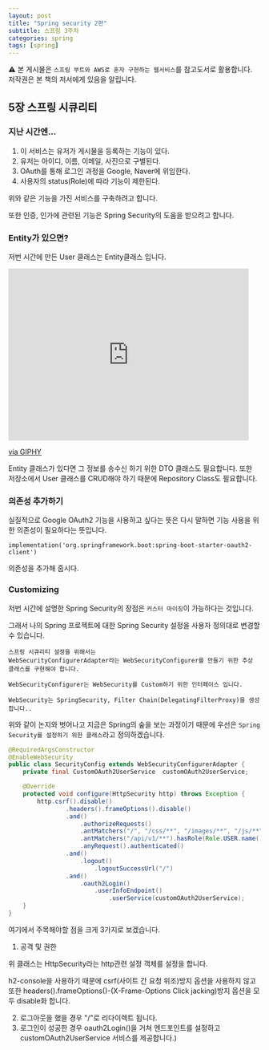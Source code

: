 ```yaml
---
layout: post
title: "Spring security 2편"
subtitle: 스프링 3주차
categories: spring
tags: [spring]
---
```

⚠️ 본 게시물은 `스프링 부트와 AWS로 혼자 구현하는 웹서비스`를 참고도서로 활용합니다. 저작권은 본 책의 저서에게 있음을 알립니다.

## 5장 스프링 시큐리티

### 지난 시간엔...

1. 이 서비스는 유저가 게시물을 등록하는 기능이 있다.
2. 유저는 아이디, 이름, 이메일, 사진으로 구별된다.
3. OAuth를 통해 로그인 과정을 Google, Naver에 위임한다.
4. 사용자의 status(Role)에 따라 기능이 제한된다.

위와 같은 기능을 가진 서비스를 구축하려고 합니다.

또한 인증, 인가에 관련된 기능은 Spring Security의 도움을 받으려고 합니다.

### Entity가 있으면?

저번 시간에 만든 User 클래스는 Entity클래스 입니다.

<iframe src="https://giphy.com/embed/M1VL81pAxfj3y" width="480" height="343" frameBorder="0" class="giphy-embed" allowFullScreen></iframe><p><a href="https://giphy.com/gifs/anthony-cheating-carmelo-M1VL81pAxfj3y">via GIPHY</a></p>

Entity 클래스가 있다면 그 정보를 송수신 하기 위한 DTO 클래스도 필요합니다. 또한 저장소에서 User 클래스를 CRUD해야 하기 때문에 Repository Class도 필요합니다.

### 의존성 추가하기
실질적으로 Google OAuth2 기능을 사용하고 싶다는 뜻은 다시 말하면 기능 사용을 위한 의존성이 필요하다는 뜻입니다.

```
implementation('org.springframework.boot:spring-boot-starter-oauth2-client')
```
의존성을 추가해 줍시다.

### Customizing
저번 시간에 설명한 Spring Security의 장점은 `커스터 마이징`이 가능하다는 것입니다.

그래서 나의 Spring 프로젝트에 대한 Spring Security 설정을 사용자 정의대로 변경할 수 있습니다.

```
스프링 시큐리티 설정을 위해서는
WebSecurityConfigurerAdapter라는 WebSecurityConfigurer를 만들기 위한 추상 클래스를 구현해야 합니다.

WebSecurityConfigurer는 WebSecurity를 Custom하기 위한 인터페이스 입니다.

WebSecurity는 SpringSecurity, Filter Chain(DelegatingFilterProxy)을 생성합니다..
```
위와 같이 논지와 벗어나고 지금은 Spring의 숲을 보는 과정이기 때문에 우선은 `Spring Security를 설정하기 위한 클래스`라고 정의하겠습니다.

```java
@RequiredArgsConstructor
@EnableWebSecurity
public class SecurityConfig extends WebSecurityConfigurerAdapter {
    private final CustomOAuth2UserService  customOAuth2UserService;

    @Override
    protected void configure(HttpSecurity http) throws Exception {
        http.csrf().disable()
                .headers().frameOptions().disable()
                .and()
                    .authorizeRequests()
                    .antMatchers("/", "/css/**", "/images/**", "/js/**", "/h2-console/**").permitAll()
                    .antMatchers("/api/v1/**").hasRole(Role.USER.name())
                    .anyRequest().authenticated()
                .and()
                    .logout()
                        .logoutSuccessUrl("/")
                .and()
                    .oauth2Login()
                        .userInfoEndpoint()
                            .userService(customOAuth2UserService);
    }
}
```
여기에서 주목해야할 점을 크게 3가지로 보겠습니다.

1. 공격 및 권한

위 클래스는 HttpSecurity라는 http관련 설정 객체를 설정을 합니다.

h2-console을 사용하기 때문에 csrf(사이트 간 요청 위조)방지 옵션을 사용하지 않고 또한 headers().frameOptions()-(X-Frame-Options Click jacking)방지 옵션을 모두 disable화 합니다.

2. 로그아웃을 했을 경우 "/"로 리다이렉트 됩니다.
3. 로그인이 성공한 경우 oauth2Login()을 거쳐 엔드포인트를 설정하고 customOAuth2UserService 서비스를 제공합니다.)

